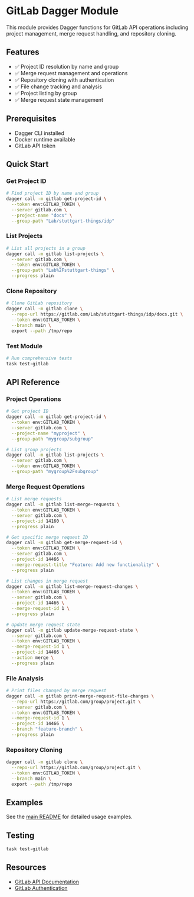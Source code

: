 # GitLab Dagger Module

This module provides Dagger functions for GitLab API operations including project management, merge request handling, and repository cloning.

## Features

- ✅ Project ID resolution by name and group
- ✅ Merge request management and operations
- ✅ Repository cloning with authentication
- ✅ File change tracking and analysis
- ✅ Project listing by group
- ✅ Merge request state management

## Prerequisites

- Dagger CLI installed
- Docker runtime available
- GitLab API token

## Quick Start

### Get Project ID

```bash
# Find project ID by name and group
dagger call -m gitlab get-project-id \
  --token env:GITLAB_TOKEN \
  --server gitlab.com \
  --project-name "docs" \
  --group-path "Lab/stuttgart-things/idp"
```

### List Projects

```bash
# List all projects in a group
dagger call -m gitlab list-projects \
  --server gitlab.com \
  --token env:GITLAB_TOKEN \
  --group-path "Lab%2Fstuttgart-things" \
  --progress plain
```

### Clone Repository

```bash
# Clone GitLab repository
dagger call -m gitlab clone \
  --repo-url https://gitlab.com/Lab/stuttgart-things/idp/docs.git \
  --token env:GITLAB_TOKEN \
  --branch main \
  export --path /tmp/repo
```

### Test Module

```bash
# Run comprehensive tests
task test-gitlab
```

## API Reference

### Project Operations

```bash
# Get project ID
dagger call -m gitlab get-project-id \
  --token env:GITLAB_TOKEN \
  --server gitlab.com \
  --project-name "myproject" \
  --group-path "mygroup/subgroup"

# List group projects
dagger call -m gitlab list-projects \
  --server gitlab.com \
  --token env:GITLAB_TOKEN \
  --group-path "mygroup%2Fsubgroup"
```

### Merge Request Operations

```bash
# List merge requests
dagger call -m gitlab list-merge-requests \
  --token env:GITLAB_TOKEN \
  --server gitlab.com \
  --project-id 14160 \
  --progress plain

# Get specific merge request ID
dagger call -m gitlab get-merge-request-id \
  --token env:GITLAB_TOKEN \
  --server gitlab.com \
  --project-id 14466 \
  --merge-request-title "Feature: Add new functionality" \
  --progress plain

# List changes in merge request
dagger call -m gitlab list-merge-request-changes \
  --token env:GITLAB_TOKEN \
  --server gitlab.com \
  --project-id 14466 \
  --merge-request-id 1 \
  --progress plain

# Update merge request state
dagger call -m gitlab update-merge-request-state \
  --server gitlab.com \
  --token env:GITLAB_TOKEN \
  --merge-request-id 1 \
  --project-id 14466 \
  --action merge \
  --progress plain
```

### File Analysis

```bash
# Print files changed by merge request
dagger call -m gitlab print-merge-request-file-changes \
  --repo-url https://gitlab.com/group/project.git \
  --server gitlab.com \
  --token env:GITLAB_TOKEN \
  --merge-request-id 1 \
  --project-id 14466 \
  --branch "feature-branch" \
  --progress plain
```

### Repository Cloning

```bash
dagger call -m gitlab clone \
  --repo-url https://gitlab.com/group/project.git \
  --token env:GITLAB_TOKEN \
  --branch main \
  export --path /tmp/repo
```

## Examples

See the [main README](../README.md#gitlab) for detailed usage examples.

## Testing

```bash
task test-gitlab
```

## Resources

- [GitLab API Documentation](https://docs.gitlab.com/ee/api/)
- [GitLab Authentication](https://docs.gitlab.com/ee/api/#authentication)

